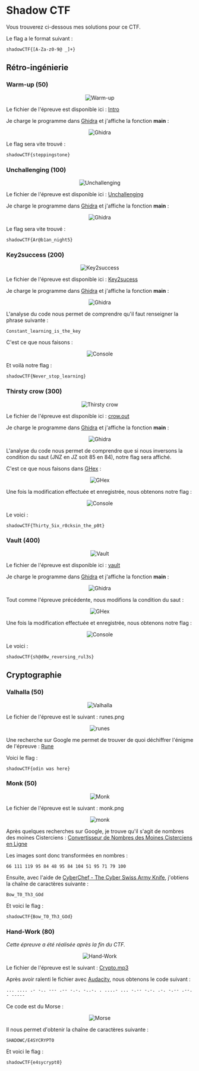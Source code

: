 # Shadow CTF

Vous trouverez ci-dessous mes solutions pour ce CTF.  
  
Le flag a le format suivant :
```
shadowCTF{[A-Za-z0-9@ _]+}
```

## Rétro-ingénierie

### Warm-up (50)

<p align="center">
  <img src="https://raw.githubusercontent.com/Zyrfex/CTF/main/2021/Shadow%20CTF/Reverse%20Engineering/Warm-up/warm-up.png" alt="Warm-up" align="center">
</p>

Le fichier de l'épreuve est disponible ici : [Intro](https://github.com/Zyrfex/CTF/raw/main/2021/Shadow%20CTF/Reverse%20Engineering/Warm-up/Intro)

Je charge le programme dans [Ghidra](https://ghidra-sre.org/) et j'affiche la fonction **main** :
<p align="center">
  <img src="https://raw.githubusercontent.com/Zyrfex/CTF/main/2021/Shadow%20CTF/Reverse%20Engineering/Warm-up/Ghidra.png" alt="Ghidra" align="center">
</p>

Le flag sera vite trouvé :
```
shadowCTF{steppingstone}
```

### Unchallenging (100)

<p align="center">
  <img src="https://raw.githubusercontent.com/Zyrfex/CTF/main/2021/Shadow%20CTF/Reverse%20Engineering/Unchallenging/Unchallenging.png" alt="Unchallenging" align="center">
</p>

Le fichier de l'épreuve est disponible ici : [Unchallenging](https://github.com/Zyrfex/CTF/raw/main/2021/Shadow%20CTF/Reverse%20Engineering/Unchallenging/unchallenging)

Je charge le programme dans [Ghidra](https://ghidra-sre.org/) et j'affiche la fonction **main** :
<p align="center">
  <img src="https://raw.githubusercontent.com/Zyrfex/CTF/main/2021/Shadow%20CTF/Reverse%20Engineering/Unchallenging/Ghidra.PNG" alt="Ghidra" align="center">
</p>

Le flag sera vite trouvé :
```
shadowCTF{Ar@b1an_night5}
```

### Key2success (200)

<p align="center">
  <img src="https://raw.githubusercontent.com/Zyrfex/CTF/main/2021/Shadow%20CTF/Reverse%20Engineering/Key2success/Key2success.png" alt="Key2success" align="center">
</p>

Le fichier de l'épreuve est disponible ici : [Key2sucess](https://github.com/Zyrfex/CTF/raw/main/2021/Shadow%20CTF/Reverse%20Engineering/Key2success/key2sucess)

Je charge le programme dans [Ghidra](https://ghidra-sre.org/) et j'affiche la fonction **main** :
<p align="center">
  <img src="https://raw.githubusercontent.com/Zyrfex/CTF/main/2021/Shadow%20CTF/Reverse%20Engineering/Key2success/Ghidra.png" alt="Ghidra" align="center">
</p>

L'analyse du code nous permet de comprendre qu'il faut renseigner la phrase suivante :
```
Constant_learning_is_the_key
```

C'est ce que nous faisons :
<p align="center">
  <img src="https://raw.githubusercontent.com/Zyrfex/CTF/main/2021/Shadow%20CTF/Reverse%20Engineering/Key2success/Console.png" alt="Console" align="center">
</p>

Et voilà notre flag :
```
shadowCTF{Never_stop_learning}
```

### Thirsty crow (300)

<p align="center">
  <img src="https://raw.githubusercontent.com/Zyrfex/CTF/main/2021/Shadow%20CTF/Reverse%20Engineering/Thirsty%20crow/Thirsty%20crow.png" alt="Thirsty crow" align="center">
</p>

Le fichier de l'épreuve est disponible ici : [crow.out](https://github.com/Zyrfex/CTF/raw/main/2021/Shadow%20CTF/Reverse%20Engineering/Thirsty%20crow/crow.out)

Je charge le programme dans [Ghidra](https://ghidra-sre.org/) et j'affiche la fonction **main** :
<p align="center">
  <img src="https://raw.githubusercontent.com/Zyrfex/CTF/main/2021/Shadow%20CTF/Reverse%20Engineering/Thirsty%20crow/Ghidra.png" alt="Ghidra" align="center">
</p>

L'analyse du code nous permet de comprendre que si nous inversons la condition du saut (JNZ en JZ soit 85 en 84), notre flag sera affiché.

C'est ce que nous faisons dans [GHex](https://wiki.gnome.org/Apps/Ghex) :
<p align="center">
  <img src="https://raw.githubusercontent.com/Zyrfex/CTF/main/2021/Shadow%20CTF/Reverse%20Engineering/Thirsty%20crow/GHex.png" alt="GHex" align="center">
</p>

Une fois la modification effectuée et enregistrée, nous obtenons notre flag :
<p align="center">
  <img src="https://raw.githubusercontent.com/Zyrfex/CTF/main/2021/Shadow%20CTF/Reverse%20Engineering/Thirsty%20crow/Console.png" alt="Console" align="center">
</p>

Le voici :
```
shadowCTF{Thirty_5ix_r0cksin_the_p0t}
```

### Vault (400)

<p align="center">
  <img src="https://raw.githubusercontent.com/Zyrfex/CTF/main/2021/Shadow%20CTF/Reverse%20Engineering/Vault/Vault.png" alt="Vault" align="center">
</p>

Le fichier de l'épreuve est disponible ici : [vault](https://github.com/Zyrfex/CTF/raw/main/2021/Shadow%20CTF/Reverse%20Engineering/Vault/vault)

Je charge le programme dans [Ghidra](https://ghidra-sre.org/) et j'affiche la fonction **main** :
<p align="center">
  <img src="https://raw.githubusercontent.com/Zyrfex/CTF/main/2021/Shadow%20CTF/Reverse%20Engineering/Vault/Ghidra.png" alt="Ghidra" align="center">
</p>

Tout comme l'épreuve précédente, nous modifions la condition du saut :
<p align="center">
  <img src="https://raw.githubusercontent.com/Zyrfex/CTF/main/2021/Shadow%20CTF/Reverse%20Engineering/Vault/GHex.png" alt="GHex" align="center">
</p>

Une fois la modification effectuée et enregistrée, nous obtenons notre flag :
<p align="center">
  <img src="https://raw.githubusercontent.com/Zyrfex/CTF/main/2021/Shadow%20CTF/Reverse%20Engineering/Vault/Console.png" alt="Console" align="center">
</p>

Le voici :
```
shadowCTF{sh@d0w_reversing_rul3s}
```

## Cryptographie

### Valhalla (50)

<p align="center">
  <img src="https://raw.githubusercontent.com/Zyrfex/CTF/main/2021/Shadow%20CTF/Cryptography/Valhalla/Valhalla.png" alt="Valhalla" align="center">
</p>

Le fichier de l'épreuve est le suivant : runes.png
<p align="center">
  <img src="https://raw.githubusercontent.com/Zyrfex/CTF/main/2021/Shadow%20CTF/Cryptography/Valhalla/runes.png" alt="runes" align="center">
</p>

Une recherche sur Google me permet de trouver de quoi déchiffrer l'énigme de l'épreuve : [Rune](https://fr.wikipedia.org/wiki/Rune)

Voici le flag :
```
shadowCTF{odin was here}
```

### Monk (50)

<p align="center">
  <img src="https://raw.githubusercontent.com/Zyrfex/CTF/main/2021/Shadow%20CTF/Cryptography/Monk/monk2.png" alt="Monk" align="center">
</p>

Le fichier de l'épreuve est le suivant : monk.png
<p align="center">
  <img src="https://raw.githubusercontent.com/Zyrfex/CTF/main/2021/Shadow%20CTF/Cryptography/Monk/monk.png" alt="monk" align="center">
</p>

Après quelques recherches sur Google, je trouve qu'il s'agit de nombres des moines Cisterciens : [Convertisseur de Nombres des Moines Cisterciens en Ligne](https://www.dcode.fr/nombres-cisterciens)

Les images sont donc transformées en nombres :
```
66 111 119 95 84 48 95 84 104 51 95 71 79 100
```

Ensuite, avec l'aide de [CyberChef - The Cyber Swiss Army Knife](https://gchq.github.io/CyberChef/#recipe=From_Decimal('Space',false)&input=NjYgMTExIDExOSA5NSA4NCA0OCA5NSA4NCAxMDQgNTEgOTUgNzEgNzkgMTAw), j'obtiens la chaîne de caractères suivante :
```
Bow_T0_Th3_GOd
```

Et voici le flag :
```
shadowCTF{Bow_T0_Th3_GOd}
```

### Hand-Work (80)

*Cette épreuve a été réalisée après la fin du CTF.*

<p align="center">
  <img src="https://raw.githubusercontent.com/Zyrfex/CTF/main/2021/Shadow%20CTF/Cryptography/Hand-Work/Hand-Work.png" alt="Hand-Work" align="center">
</p>

Le fichier de l'épreuve est le suivant : [Crypto.mp3](https://github.com/Zyrfex/CTF/raw/main/2021/Shadow%20CTF/Cryptography/Hand-Work/Crypto.mp3)

Après avoir ralenti le fichier avec [Audacity](https://audacity.fr), nous obtenons le code suivant :
```
... .... .- -.. --- .-- -.-. -..-. . ....- ... -.-- -.-. .-. -.-- .--. - -----
```

Ce code est du Morse :
<p align="center">
  <img src="https://raw.githubusercontent.com/Zyrfex/CTF/main/2021/Shadow%20CTF/Cryptography/Hand-Work/morse.jpg" alt="Morse" align="center">
</p>

Il nous permet d'obtenir la chaîne de caractères suivante :
```
SHADOWC/E4SYCRYPT0
```

Et voici le flag :
```
shadowCTF{e4sycrypt0}
```
